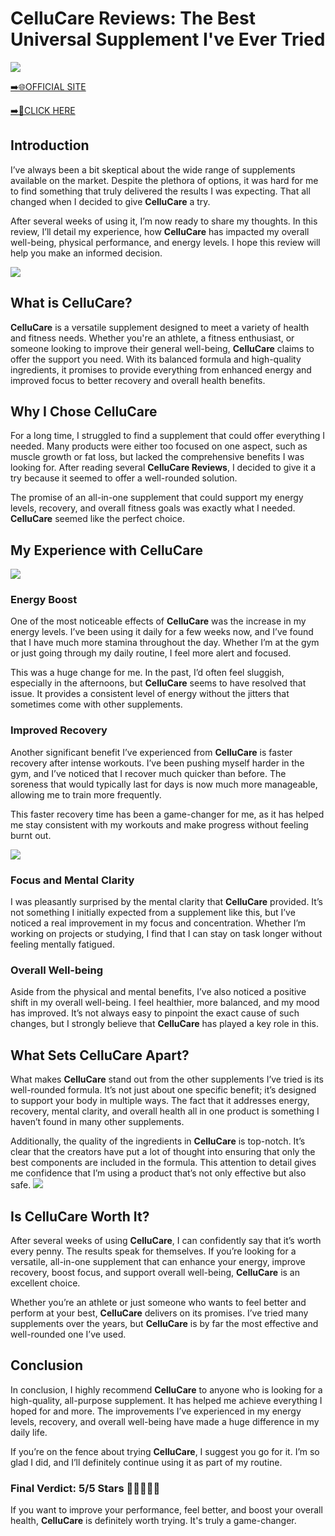 # CelluCare Reviews: The Best Universal Supplement I've Ever Tried

[![](https://static.vecteezy.com/system/resources/thumbnails/019/896/014/small/buy-now-gradient-button-with-cart-symbol-buy-now-illustration-png.png)](https://edetoop.top/lander/sugarpreland-1/callu.html) 

[➡️🌐OFFICIAL SITE](https://edetoop.top/lander/sugarpreland-1/callu.html) 

[➡️🔗CLICK HERE](https://edetoop.top/lander/sugarpreland-1/callu.html) 


## Introduction

I’ve always been a bit skeptical about the wide range of supplements available on the market. Despite the plethora of options, it was hard for me to find something that truly delivered the results I was expecting. That all changed when I decided to give **CelluCare** a try.

After several weeks of using it, I’m now ready to share my thoughts. In this review, I’ll detail my experience, how **CelluCare** has impacted my overall well-being, physical performance, and energy levels. I hope this review will help you make an informed decision. 

[![](https://wallpapers.com/images/hd/red-order-now-button-udg4jcj4arvn8b0n-2.png)](https://edetoop.top/lander/sugarpreland-1/callu.html)  

## What is CelluCare?

**CelluCare** is a versatile supplement designed to meet a variety of health and fitness needs. Whether you're an athlete, a fitness enthusiast, or someone looking to improve their general well-being, **CelluCare** claims to offer the support you need. With its balanced formula and high-quality ingredients, it promises to provide everything from enhanced energy and improved focus to better recovery and overall health benefits.

## Why I Chose CelluCare

For a long time, I struggled to find a supplement that could offer everything I needed. Many products were either too focused on one aspect, such as muscle growth or fat loss, but lacked the comprehensive benefits I was looking for. After reading several **CelluCare Reviews**, I decided to give it a try because it seemed to offer a well-rounded solution.

The promise of an all-in-one supplement that could support my energy levels, recovery, and overall fitness goals was exactly what I needed. **CelluCare** seemed like the perfect choice.

## My Experience with CelluCare

[![](https://static.vecteezy.com/system/resources/thumbnails/019/896/014/small/buy-now-gradient-button-with-cart-symbol-buy-now-illustration-png.png)](https://edetoop.top/lander/sugarpreland-1/callu.html)

### Energy Boost

One of the most noticeable effects of **CelluCare** was the increase in my energy levels. I’ve been using it daily for a few weeks now, and I’ve found that I have much more stamina throughout the day. Whether I’m at the gym or just going through my daily routine, I feel more alert and focused.

This was a huge change for me. In the past, I’d often feel sluggish, especially in the afternoons, but **CelluCare** seems to have resolved that issue. It provides a consistent level of energy without the jitters that sometimes come with other supplements.

### Improved Recovery

Another significant benefit I’ve experienced from **CelluCare** is faster recovery after intense workouts. I’ve been pushing myself harder in the gym, and I’ve noticed that I recover much quicker than before. The soreness that would typically last for days is now much more manageable, allowing me to train more frequently.

This faster recovery time has been a game-changer for me, as it has helped me stay consistent with my workouts and make progress without feeling burnt out.

[![](https://wallpapers.com/images/hd/red-order-now-button-udg4jcj4arvn8b0n-2.png)](https://edetoop.top/lander/sugarpreland-1/callu.html)  

### Focus and Mental Clarity

I was pleasantly surprised by the mental clarity that **CelluCare** provided. It’s not something I initially expected from a supplement like this, but I’ve noticed a real improvement in my focus and concentration. Whether I’m working on projects or studying, I find that I can stay on task longer without feeling mentally fatigued.

### Overall Well-being

Aside from the physical and mental benefits, I’ve also noticed a positive shift in my overall well-being. I feel healthier, more balanced, and my mood has improved. It’s not always easy to pinpoint the exact cause of such changes, but I strongly believe that **CelluCare** has played a key role in this.

## What Sets CelluCare Apart?

What makes **CelluCare** stand out from the other supplements I’ve tried is its well-rounded formula. It’s not just about one specific benefit; it’s designed to support your body in multiple ways. The fact that it addresses energy, recovery, mental clarity, and overall health all in one product is something I haven’t found in many other supplements.

Additionally, the quality of the ingredients in **CelluCare** is top-notch. It’s clear that the creators have put a lot of thought into ensuring that only the best components are included in the formula. This attention to detail gives me confidence that I’m using a product that’s not only effective but also safe.
[![](https://static.vecteezy.com/system/resources/thumbnails/019/896/014/small/buy-now-gradient-button-with-cart-symbol-buy-now-illustration-png.png)](https://edetoop.top/lander/sugarpreland-1/callu.html)
## Is CelluCare Worth It?

After several weeks of using **CelluCare**, I can confidently say that it’s worth every penny. The results speak for themselves. If you’re looking for a versatile, all-in-one supplement that can enhance your energy, improve recovery, boost focus, and support overall well-being, **CelluCare** is an excellent choice.

Whether you’re an athlete or just someone who wants to feel better and perform at your best, **CelluCare** delivers on its promises. I’ve tried many supplements over the years, but **CelluCare** is by far the most effective and well-rounded one I’ve used.

## Conclusion

In conclusion, I highly recommend **CelluCare** to anyone who is looking for a high-quality, all-purpose supplement. It has helped me achieve everything I hoped for and more. The improvements I’ve experienced in my energy levels, recovery, and overall well-being have made a huge difference in my daily life.

If you’re on the fence about trying **CelluCare**, I suggest you go for it. I’m so glad I did, and I’ll definitely continue using it as part of my routine.

### Final Verdict: 5/5 Stars 🌟🌟🌟🌟🌟

If you want to improve your performance, feel better, and boost your overall health, **CelluCare** is definitely worth trying. It's truly a game-changer.
